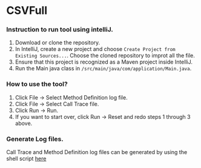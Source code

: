 # CSVFull

### Instruction to run tool using intelliJ.
1. Download or clone the repository.
2. In IntelliJ, create a new project and choose `Create Project from Existing Sources...`. Choose the cloned repository to improt all the file.
3. Ensure that this project is recognized as a Maven project inside IntelliJ.
6. Run the Main java class in `/src/main/java/com/application/Main.java`.


### How to use the tool?
1. Click File -> Select Method Definition log file.
2. Click File -> Select Call Trace file.
3. Click Run -> Run.
4. If you want to start over, click Run -> Reset and redo steps 1 through 3 above.

### Generate Log files.
Call Trace and Method Definition log files can be generated by using the shell script [here](https://github.com/omersalar/LogWeaver)
